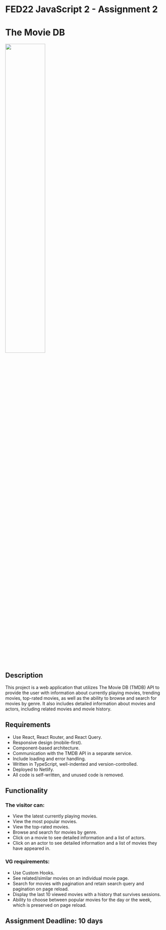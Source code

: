 # FED22 JavaScript 2 - Assignment 2
# The Movie DB

<img src="https://media.giphy.com/media/oe1kFNiUhLcSA/giphy.gif" width="50%">

## Description

This project is a web application that utilizes The Movie DB (TMDB) API to provide the user with information about currently playing movies, trending movies, top-rated movies, as well as the ability to browse and search for movies by genre. It also includes detailed information about movies and actors, including related movies and movie history.

## Requirements

- Use React, React Router, and React Query.
- Responsive design (mobile-first).
- Component-based architecture.
- Communication with the TMDB API in a separate service.
- Include loading and error handling.
- Written in TypeScript, well-indented and version-controlled.
- Deployed to Netlify.
- All code is self-written, and unused code is removed.

## Functionality

### The visitor can:

- View the latest currently playing movies.
- View the most popular movies.
- View the top-rated movies.
- Browse and search for movies by genre.
- Click on a movie to see detailed information and a list of actors.
- Click on an actor to see detailed information and a list of movies they have appeared in.

### VG requirements:

- Use Custom Hooks.
- See related/similar movies on an individual movie page.
- Search for movies with pagination and retain search query and pagination on page reload.
- Display the last 10 viewed movies with a history that survives sessions.
- Ability to choose between popular movies for the day or the week, which is preserved on page reload.

## Assignment Deadline: 10 days


